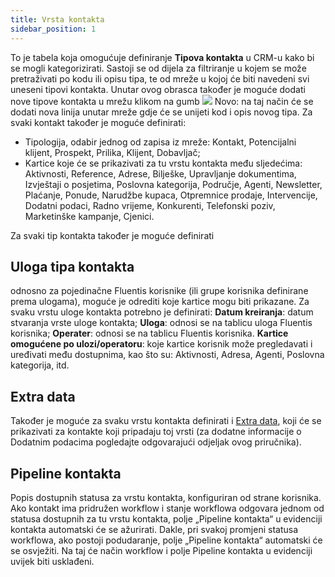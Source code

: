```yaml
---
title: Vrsta kontakta 
sidebar_position: 1
---
```


To je tabela koja omogućuje definiranje **Tipova kontakta** u CRM-u kako bi se mogli kategorizirati.
Sastoji se od dijela za filtriranje u kojem se može pretraživati po kodu ili opisu tipa, te od mreže u kojoj će biti navedeni svi uneseni tipovi kontakta.
Unutar ovog obrasca također je moguće dodati nove tipove kontakta u mrežu klikom na gumb ![](/img/neutral/common/new.png) Novo: na taj način će se dodati nova linija unutar mreže gdje će se unijeti kod i opis novog tipa. Za svaki kontakt također je moguće definirati:
-	Tipologija, odabir jednog od zapisa iz mreže: Kontakt, Potencijalni klijent, Prospekt, Prilika, Klijent, Dobavljač; 
-	Kartice koje će se prikazivati za tu vrstu kontakta među sljedećima: Aktivnosti, Reference, Adrese, Bilješke, Upravljanje dokumentima, Izvještaji o posjetima, Poslovna kategorija, Područje, Agenti, Newsletter, Plaćanje, Ponude, Narudžbe kupaca, Otpremnice prodaje, Intervencije, Dodatni podaci, Radno vrijeme, Konkurenti, Telefonski poziv, Marketinške kampanje, Cjenici.

Za svaki tip kontakta također je moguće definirati  

## Uloga tipa kontakta

odnosno za pojedinačne Fluentis korisnike (ili grupe korisnika definirane prema ulogama), moguće je odrediti koje kartice mogu biti prikazane. Za svaku vrstu uloge kontakta potrebno je definirati:
**Datum kreiranja**: datum stvaranja vrste uloge kontakta;
**Uloga**: odnosi se na tablicu uloga Fluentis korisnika;
**Operater**: odnosi se na tablicu Fluentis korisnika.
**Kartice omogućene po ulozi/operatoru**: koje kartice korisnik može pregledavati i uređivati među dostupnima, kao što su: Aktivnosti, Adresa, Agenti, Poslovna kategorija, itd.

## Extra data

Također je moguće za svaku vrstu kontakta definirati i [Extra data](/docs/configurations/utility/extra-data/extradata/search-extradata/), koji će se prikazivati za kontakte koji pripadaju toj vrsti (za dodatne informacije o Dodatnim podacima pogledajte odgovarajući odjeljak ovog priručnika).

## Pipeline kontakta

Popis dostupnih statusa za vrstu kontakta, konfiguriran od strane korisnika.
Ako kontakt ima pridružen workflow i stanje workflowa odgovara jednom od statusa dostupnih za tu vrstu kontakta, polje „Pipeline kontakta“ u evidenciji kontakta automatski će se ažurirati.
Dakle, pri svakoj promjeni statusa workflowa, ako postoji podudaranje, polje „Pipeline kontakta“ automatski će se osvježiti. Na taj će način workflow i polje Pipeline kontakta u evidenciji uvijek biti usklađeni.
